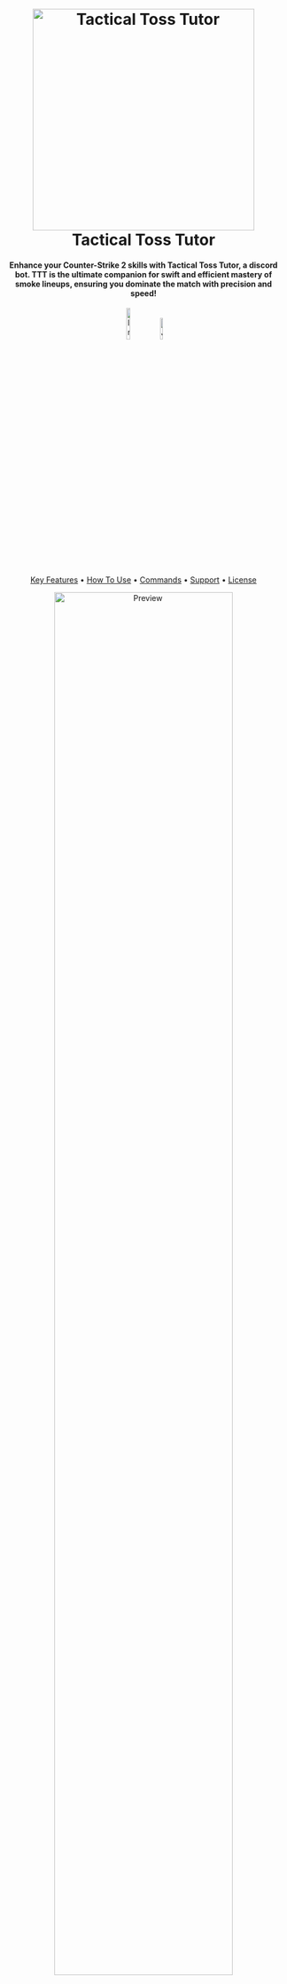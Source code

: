 

<h1 align="center">
  <br>
<img src="https://i.imgur.com/dOc0xAv.png" alt="Tactical Toss Tutor" width="400"></a>
  <br>
  Tactical Toss Tutor  
  <br>
</h1>

<h4 align="center">Enhance your Counter-Strike 2 skills with Tactical Toss Tutor, a discord bot. TTT is the ultimate companion for swift and efficient mastery of smoke lineups, ensuring you dominate the match with precision and speed!</h4>

<p align="center">
<a href="https://discord.com/api/oauth2/authorize?client_id=1194043397451808868&permissions=125952&scope=bot"><img src="https://img.shields.io/badge/Invite-greenblue?style=for-the-badge&logo=Discord&logoColor=white" alt="Invite" width="12%"></a>
<a href="https://discord.gg/FAUuEUqsBD"><img src="https://img.shields.io/badge/Join-blue?style=for-the-badge&logo=Discord&logoColor=white" alt="Join" width="10%"></a>
</p>

<p align="center">
  <a href="#key-features">Key Features</a> •
  <a href="#how-to-use">How To Use</a> •
  <a href="#commands">Commands</a> •
  <a href="#support">Support</a> •
  <a href="#license">License</a>
  </p>
  <p align="center">
  <img src="https://github.com/bubfusion/Tactical-Toss-Tutor/blob/main/Images/Preview.gif" alt="Preview" width="80%">
</p>



## Key Features

 - Instantly get smokes for your favorite maps
 - See currently available maps
 - View all the lineups for maps
 - Easy to follow, high quality, and quick GIFs
 - 24/7 bot runtime!

## How To Use

#### Method 1:
Getting this bot in your discord is as easy as just inviting it! Below is a button you can click to add the bot to your server\
<a href="https://discord.com/api/oauth2/authorize?client_id=1194043397451808868&permissions=125952&scope=bot"><img src="https://img.shields.io/badge/Invite-greenblue?style=for-the-badge&logo=Discord&logoColor=white" alt="Invite" width="11%"></a>

#### Method 2:
Since this is an open source program, you can run the bot yourself! \
**Prerequisites**\
[Tactical Toss Tutor Repo](https://github.com/bubfusion/Tactical-Toss-Tutor)\
[Python 3](https://www.python.org/downloads/)\
[Discord.py](https://discordpy.readthedocs.io/en/stable/intro.html)\
[Discord Bot Account](https://discord.com/developers/docs/getting-started)

**Installation**
Step 1: Clone the repo\
Step 2: Create a ``config.py`` in your repo folder and add the line below\
``BOT_TOKEN = "YOUR BOT'S TOKEN HERE"``\
Step 3: Run ``bot.py``

## Commands
See available maps:\
```$maps```

View lineup for specific map:\
```$lineups <map>```

Get a GIF for a specific area you want to smoke\
```$smoke <map> <area>```

View commands\
```$help```

Invite the bot to your own server\
```$invite```

Join the offical Tactical Toss Tutor\
```$join```

Link to the Tactical Toss Tutor website\
```$info```

**More coming soon!**




## Support
Need help with the bot, have a suggestion, or don't have a server you can add the bot to? Join the discord with the button below! 

<a href="https://discord.gg/FAUuEUqsBD"><img src="https://img.shields.io/badge/Join-blue?style=for-the-badge&logo=Discord&logoColor=white" alt="Join" width="10%"></a>


## License

MIT

---

> GitHub: [@bubfusion](https://github.com/bubfusion)\
> Discord: Bubfusion

